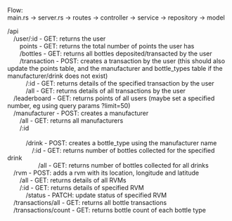 Flow: <br/>
main.rs -> server.rs -> routes -> controller -> service -> repository -> model

/api
 </br>&emsp;/user/:id              - GET: returns the user
 </br>&emsp;&emsp;points            - GET: returns the total number of points the user has
 </br>&emsp;&emsp;/bottles           - GET: returns all bottles deposited/transacted by the user
 </br>&emsp;&emsp;/transaction       - POST: creates a transaction by the user (this should also update the points table, and the manufacturer and bottle_types table if the manufacturer/drink does not exist)
 </br>&emsp;&emsp;&emsp;/:id           - GET: returns details of the specified transaction by the user
 </br>&emsp;&emsp;&emsp;/all           - GET: returns details of all transactions by the user
 </br>&emsp;/leaderboard           - GET: returns points of all users (maybe set a specified number, eg using query params ?limit=50)
 </br>&emsp;/manufacturer          - POST: creates a manufacturer
 </br>&emsp;&emsp;/all               - GET: returns all manufacturers
 </br>&emsp;&emsp;/:id                
 </br>&emsp;&emsp;&emsp;/drink         - POST: creates a bottle_type using the manufacturer name
 </br>&emsp;&emsp;&emsp;&emsp;/:id       - GET: returns number of bottles collected for the specified drink
 </br>&emsp;&emsp;&emsp;&emsp;&emsp;/all       - GET: returns number of bottles collected for all drinks
 </br>&emsp;/rvm  - POST: adds a rvm with its location, longitude and latitude
 </br>&emsp;&emsp;/all         - GET: returns details of all RVMs
 </br>&emsp;&emsp;/:id         - GET: returns details of specified RVM
 </br>&emsp;&emsp;&emsp;/status         - PATCH: update status of specified RVM
 </br>&emsp;/transactions/all  - GET: returns all bottle transactions
 </br>&emsp;/transactions/count - GET: returns bottle count of each bottle type
